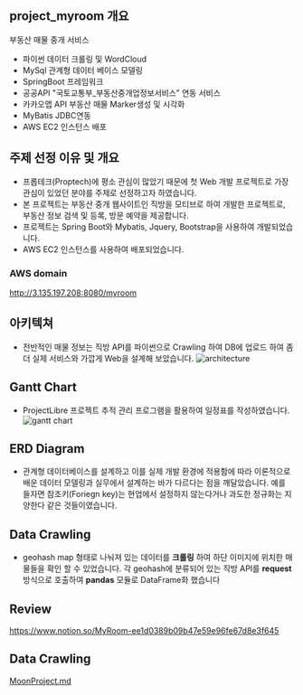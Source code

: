 ## project_myroom 개요
부동산 매물 중개 서비스
- 파이썬 데이터 크롤링 및 WordCloud
- MySql 관계형 데이터 베이스 모델링
- SpringBoot 프레임워크
- 공공API "국토교통부_부동산중개업정보서비스” 연동 서비스
- 카카오맵 API 부동산 매물 Marker생성 및 시각화
- MyBatis JDBC연동
- AWS EC2 인스턴스 배포

## 주제 선정 이유 및 개요
- 프롭테크(Proptech)에 평소 관심이 많았기 때문에 첫 Web 개발 프로젝트로 가장 관심이 있었던 분야를 주제로 선정하고자 하였습니다.
- 본 프로젝트는 부동산 중개 웹사이트인 직방을 모티브로 하여 개발한 프로젝트로, 부동산 정보 검색 및 등록, 방문 예약을 제공합니다.
- 프로젝트는 Spring Boot와 Mybatis, Jquery, Bootstrap을 사용하여 개발되었습니다.
- AWS EC2 인스턴스를 사용하여 배포되었습니다.

### AWS domain
http://3.135.197.208:8080/myroom

## 아키텍쳐
- 전반적인 매물 정보는 직방 API를 파이썬으로 Crawling 하여 DB에 업로드 하여 좀 더 실제 서비스와 가깝게 Web을 설계해 보았습니다.
![architecture](https://github.com/JungHyunMoon/project_myroom/assets/120004247/cdf5507a-329b-483e-91fc-1989b2439e5e)

## Gantt Chart
- ProjectLibre 프로젝트 추적 관리 프로그램을 활용하여 일정표를 작성하였습니다.
![gantt chart](https://github.com/JungHyunMoon/project_myroom/assets/120004247/d86812b6-97eb-44af-8b3d-d5600f1881c9)

## ERD Diagram
- 관계형 데이터베이스를 설계하고 이를 실제 개발 환경에 적용함에 따라 이론적으로 배운 데이터 모델링과 실무에서 설계하는 바가 다르다는 점을 깨달았습니다. 예를 들자면 참조키(Foriegn key)는 현업에서 설정하지 않는다거나 과도한 정규화는 지양한다 같은 것들이였습니다.

## Data Crawling

- geohash map 형태로 나눠져 있는 데이터를 **크롤링** 하여 하단 이미지에 위치한 매물들을 확인 할 수 있었습니다. 각 geohash에 분류되어 있는 직방 API를 **request** 방식으로 호출하여 **pandas** 모듈로 DataFrame화 했습니다

## Review
https://www.notion.so/MyRoom-ee1d0389b09b47e59e96fe67d8e3f645

## Data Crawling
[MoonProject.md](https://github.com/JungHyunMoon/project_myroom/files/10977262/MoonProject.md)
